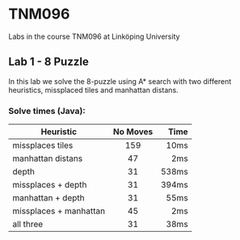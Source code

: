 # TNM096
Labs in the course TNM096 at Linköping University

## Lab 1 - 8 Puzzle
In this lab we solve the 8-puzzle using A* search with two different heuristics, missplaced tiles and manhattan distans.

### Solve times (Java):
| Heuristic                | No Moves   | Time        |
| ------------------------ |:----------:| -----------:|
| missplaces tiles         | 159        | 10ms        |
| manhattan distans        | 47         | 2ms         |
| depth                    | 31         | 538ms       |
| missplaces + depth       | 31         | 394ms       |
| manhattan + depth        | 31         | 55ms        |
| missplaces + manhattan   | 45         | 2ms         |
| all three                | 31         | 38ms        |
